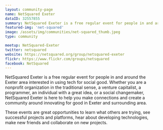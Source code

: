 ```yaml
---
layout: community-page
name: NetSquared Exeter
dataID: 32557855
summary: NetSquared Exeter is a free regular event for people in and around the Exeter area interested in using tech for social good.
featured-img: 'net-squared'
image: /assets/img/communities/net-squared_thumb.jpeg
type: community

meetup: NetSquared-Exeter
twitter: netsquared
website: https://netsquared.org/group/netsquared-exeter
flickr: https://www.flickr.com/groups/netsquared
facebook: NetSquared
---
```


NetSquared Exeter is a free regular event for people in and around the Exeter area interested in using tech for social good. Whether you are a nonprofit organization in the traditional sense, a venture capitalist, a programmer, an individual with a great idea, or a social changemaker, NetSquared Exeter is here to help you make connections and create a community around innovating for good in Exeter and surrounding area.

These events are great opportunities to learn what others are trying, see successful projects and platforms, hear about developing technologies, make new friends and collaborate on new projects.
